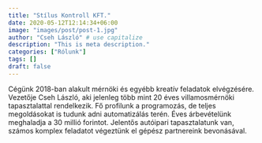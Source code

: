 ```yaml
---
title: "Stílus Kontroll KFT."
date: 2020-05-12T12:14:34+06:00
image: "images/post/post-1.jpg"
author: "Cseh László" # use capitalize
description: "This is meta description."
categories: ["Rólunk"]
tags: []
draft: false
---
```


Cégünk 2018-ban alakult mérnöki és egyébb kreatív feladatok elvégzésére. Vezetője Cseh László, aki jelenleg több mint 20 éves villamosmérnöki tapasztalattal rendelkezik. Fő profilunk a programozás, de teljes megoldásokat is tudunk adni automatizálás terén. Éves árbevételünk meghaladja a 30 millió forintot. Jelentős autóipari tapasztalatunk van, számos komplex feladatot végeztünk el gépész partnereink bevonásával.
